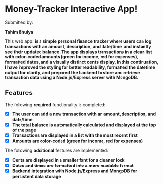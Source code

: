 # Money-Tracker Interactive App! 

Submitted by: 

**Tahim Bhuiya**

This web app: **is a simple personal finance tracker where users can log transactions with an amount, description, and date/time, and instantly see their updated balance. The app displays transactions in a clean list with color-coded amounts (green for income, red for expenses), formatted dates, and a visually distinct cents display. In this continuation, I have improved the styling for better readability, formatted the datetime output for clarity, and prepared the backend to store and retrieve transaction data using a Node.js/Express server with MongoDB.**

## Features

The following **required** functionality is completed:

- [x] **The user can add a new transaction with an amount, description, and date/time**
- [x] **The total balance is automatically calculated and displayed at the top of the page**
- [x] **Transactions are displayed in a list with the most recent first**
- [x] **Amounts are color-coded (green for income, red for expenses)**

The following **additional** features are implemented:

- [x] **Cents are displayed in a smaller font for a cleaner look**
- [x] **Dates and times are formatted into a more readable format**
- [x] **Backend integration with Node.js/Express and MongoDB for persistent data storage**
